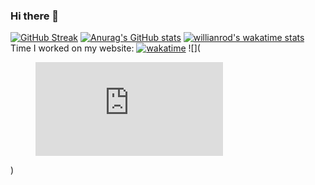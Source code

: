 ### Hi there 👋

<!--
**Snir-Dekel/Snir-Dekel** is a ✨ _special_ ✨ repository because its `README.md` (this file) appears on your GitHub profile.

Here are some ideas to get you started:

- 🔭 I’m currently working on ...
- 🌱 I’m currently learning ...
- 👯 I’m looking to collaborate on ...
- 🤔 I’m looking for help with ...
- 💬 Ask me about ...
- 📫 How to reach me: ...
- 😄 Pronouns: ...
- ⚡ Fun fact: ...
-->
[![GitHub Streak](https://github-readme-streak-stats.herokuapp.com/?user=Snir-Dekel)](https://git.io/streak-stats)
[![Anurag's GitHub stats](https://github-readme-stats.vercel.app/api?username=Snir-Dekel)](https://github.com/Snir-Dekel/github-readme-stats)
[![willianrod's wakatime stats](https://github-readme-stats.vercel.app/api/wakatime?username=Snir_Dekel)](https://github.com/Snir-Dekel/github-readme-stats)
Time I worked on my website: [![wakatime](https://wakatime.com/badge/github/Snir-Dekel/Snir-Dekel.svg)](https://wakatime.com/badge/github/Snir-Dekel/Snir-Dekel)
![](<figure><embed src="https://wakatime.com/share/@Snir_Dekel/23ace0e7-145f-4515-a2bc-10684ba2cbdc.svg"></embed></figure>)
